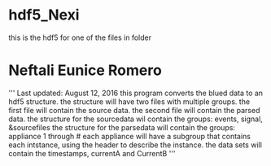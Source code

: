 # hdf5_Nexi
this is the hdf5 for one of the files in folder
# Neftali Eunice Romero
''' Last updated: August 12, 2016
 this program converts the blued data to an hdf5 structure.
 the structure will have two files with multiple groups.
 the first file will contain the source data.
 the second file will contain the parsed data.
 the structure for the sourcedata wil contain the groups: events, signal, &sourcefiles
 the structure for the parsedata will contain the groups: appliance 1 through #
 each appliance will have a subgroup that contains each intstance, using the header to describe the instance.
 the data sets will contain the timestamps, currentA and CurrentB '''
